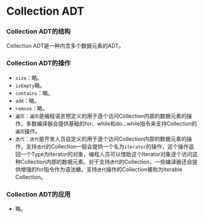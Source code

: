 # Collection ADT

### Collection ADT的结构

Collection ADT是一种内含多个数据元素的ADT。

### Collection ADT的操作

- `size`：略。
- `isEmpty`略。
- `contains`：略。
- `add`：略。
- `remove`：略。
- `遍历`：`遍历`是编程语言预定义的用于逐个访问Collection内部的数据元素的操作，多数编译器会提供基础的for、while和do...while指令来支持Collection的`遍历`操作。
- `迭代`：`迭代`是开发人员自定义的用于逐个访问Collection内部的数据元素的操作，支持`迭代`的Collection一般会提供一个名为`iterator`的操作，这个操作返回一个Type为Iterator的对象，编程人员可以借助这个Iterator对象逐个访问这种Collection内部的数据元素。对于支持`迭代`的Collection，一些编译器还会提供增强的for指令作为语法糖。支持`迭代`操作的Collection被称为Iterable Collection。

### Collection ADT的应用

- 略。
